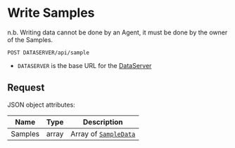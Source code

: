 # Write Samples

n.b. Writing data cannot be done by an Agent, it must be done by the owner of the Samples.

```
POST DATASERVER/api/sample
```

* `DATASERVER` is the base URL for the [DataServer](../../../environment.md)

## Request 

JSON object attributes:

| Name | Type | Description |
|-|-|-|
| Samples | array | Array of [`SampleData`](../core_resources.md#sampledata) |

